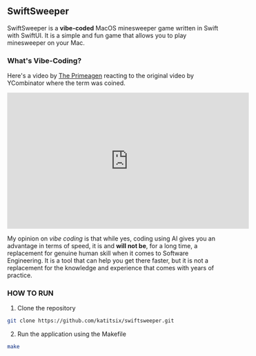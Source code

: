 ## SwiftSweeper

SwiftSweeper is a **vibe-coded** MacOS minesweeper game written in Swift with SwiftUI. It is a simple and fun game that allows you to play minesweeper on your Mac.

### What's Vibe-Coding?

Here's a video by [The Primeagen](https://www.youtube.com/@ThePrimeagen) reacting to the original video by YCombinator where the term was coined.

<iframe width="560" height="315" src="https://www.youtube.com/embed/riyh_CIshTs?si=1X_5Ci48xM31Pioz" title="YouTube video player" frameborder="0" allow="accelerometer; autoplay; clipboard-write; encrypted-media; gyroscope; picture-in-picture; web-share" referrerpolicy="strict-origin-when-cross-origin" allowfullscreen></iframe>

My opinion on *vibe coding* is that while yes, coding using AI gives you an advantage in terms of speed, it is and **will not be**, for a long time, a replacement for genuine human skill when it comes to Software Engineering. It is a tool that can help you get there faster, but it is not a replacement for the knowledge and experience that comes with years of practice.

### HOW TO RUN
1. Clone the repository
```bash
git clone https://github.com/katitsix/swiftsweeper.git
```
2. Run the application using the Makefile
```bash
make
```